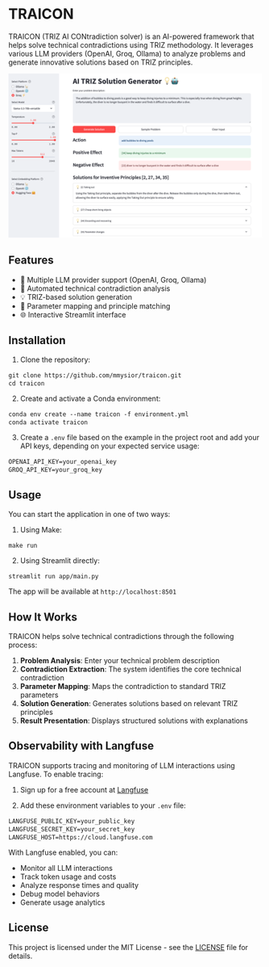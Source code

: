 # TRAICON

TRAICON (TRIZ AI CONtradiction solver) is an AI-powered framework that helps solve technical contradictions using TRIZ methodology. It leverages various LLM providers (OpenAI, Groq, Ollama) to analyze problems and generate innovative solutions based on TRIZ principles.  

![Streamlit-app](/reports/figures/streamlit-app.png)

## Features

- 🤖 Multiple LLM provider support (OpenAI, Groq, Ollama)
- 🧮 Automated technical contradiction analysis
- 💡 TRIZ-based solution generation
- 🎯 Parameter mapping and principle matching
- 🌐 Interactive Streamlit interface

## Installation

1. Clone the repository:

```
git clone https://github.com/mmysior/traicon.git
cd traicon
```

2. Create and activate a Conda environment:

```
conda env create --name traicon -f environment.yml
conda activate traicon
```

3. Create a `.env` file based on the example in the project root and add your API keys, depending on your expected service usage:

```
OPENAI_API_KEY=your_openai_key
GROQ_API_KEY=your_groq_key
```

## Usage

You can start the application in one of two ways:

1. Using Make:

```
make run
```

2. Using Streamlit directly:

```
streamlit run app/main.py
```

The app will be available at `http://localhost:8501`

## How It Works

TRAICON helps solve technical contradictions through the following process:

1. **Problem Analysis**: Enter your technical problem description
2. **Contradiction Extraction**: The system identifies the core technical contradiction
3. **Parameter Mapping**: Maps the contradiction to standard TRIZ parameters
4. **Solution Generation**: Generates solutions based on relevant TRIZ principles
5. **Result Presentation**: Displays structured solutions with explanations

## Observability with Langfuse

TRAICON supports tracing and monitoring of LLM interactions using Langfuse. To enable tracing:

1. Sign up for a free account at [Langfuse](https://langfuse.com)

2. Add these environment variables to your `.env` file:

```
LANGFUSE_PUBLIC_KEY=your_public_key
LANGFUSE_SECRET_KEY=your_secret_key
LANGFUSE_HOST=https://cloud.langfuse.com
```

With Langfuse enabled, you can:
- Monitor all LLM interactions
- Track token usage and costs
- Analyze response times and quality
- Debug model behaviors
- Generate usage analytics

## License

This project is licensed under the MIT License - see the [LICENSE](LICENSE) file for details.


